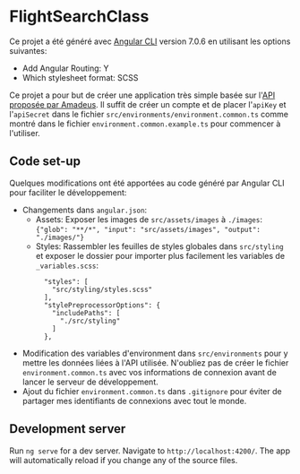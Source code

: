 # FlightSearchClass

Ce projet a été généré avec [Angular CLI](https://github.com/angular/angular-cli) version 7.0.6 en utilisant les options suivantes:
- Add Angular Routing: Y
- Which stylesheet format: SCSS

Ce projet a pour but de créer une application très simple basée sur l'[API proposée par Amadeus](https://developers.amadeus.com/). Il suffit de créer un compte et de placer l'`apiKey` et l'`apiSecret` dans le fichier `src/environments/environment.common.ts` comme montré dans le fichier `environment.common.example.ts` pour commencer à l'utiliser.

## Code set-up

Quelques modifications ont été apportées au code généré par Angular CLI pour faciliter le développement:
- Changements dans `angular.json`:
  - Assets: Exposer les images de `src/assets/images` à `./images`: `{"glob": "**/*", "input": "src/assets/images", "output": "./images/"}`
  - Styles: Rassembler les feuilles de styles globales dans `src/styling` et exposer le dossier pour importer plus facilement les variables de `_variables.scss`:
    ```
      "styles": [
        "src/styling/styles.scss"
      ],
      "stylePreprocessorOptions": {
        "includePaths": [
          "./src/styling"
        ]
      },
    ```
- Modification des variables d'environment dans `src/environments` pour y mettre les données liées à l'API utilisée. N'oubliez pas de créer le fichier `environment.common.ts` avec vos informations de connexion avant de lancer le serveur de développement.
- Ajout du fichier `environment.common.ts` dans `.gitignore` pour éviter de partager mes identifiants de connexions avec tout le monde.

## Development server

Run `ng serve` for a dev server. Navigate to `http://localhost:4200/`. The app will automatically reload if you change any of the source files.

